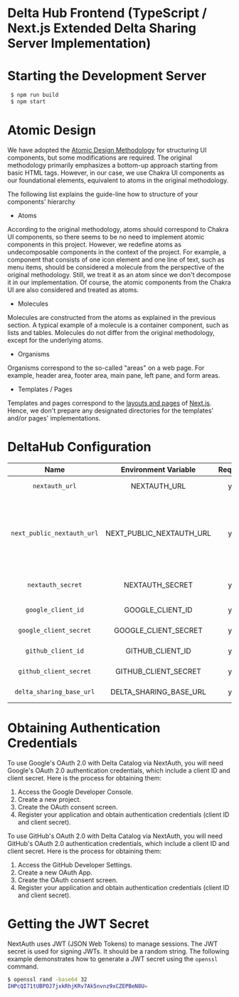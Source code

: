 Delta Hub Frontend (TypeScript / Next.js Extended Delta Sharing Server Implementation)
==============================

Starting the Development Server
==============================

```bash
 $ npm run build
 $ npm start
```

Atomic Design
==============================

We have adopted the [Atomic Design Methodology](https://atomicdesign.bradfrost.com/) for structuring UI components, but some modifications are required.
The original methodology primarily emphasizes a bottom-up approach starting from basic HTML tags. However, in our case,
we use Chakra UI components as our foundational elements, equivalent to atoms in the original methodology.

The following list explains the guide-line how to structure of your components' hierarchy

 - Atoms

According to the original methodology, atoms should correspond to Chakra UI components, so there seems to be no need to
implement atomic components in this project. However, we redefine atoms as undecomposable components in the context of
the project. For example, a component that consists of one icon element and one line of text, such as menu items, should be
considered a molecule from the perspective of the original methodology. Still, we treat it as an atom since we don't 
decompose it in our implementation. Of course, the atomic components from the Chakra UI are also considered and treated
as atoms.

 - Molecules

Molecules are constructed from the atoms as explained in the previous section. A typical example of a molecule is a container
component, such as lists and tables. Molecules do not differ from the original methodology, except for the underlying atoms.

 - Organisms

Organisms correspond to the so-called "areas" on a web page. For example, header area, footer area, main pane, left pane, and form areas.

 - Templates / Pages
 
Templates and pages correspond to the [layouts and pages](https://nextjs.org/docs/pages/building-your-application/routing/pages-and-layouts) of [Next.js](https://nextjs.org/).
Hence, we don't prepare any designated directories for the templates' and/or pages' implementations.

DeltaHub Configuration
==============================

| Name                       | Environment Variable     | Required | Description                                                                                               |
|:--------------------------:|:------------------------:|:--------:|-----------------------------------------------------------------------------------------------------------|
| `nextauth_url`             | NEXTAUTH_URL             | yes      | Your canonical URL                                                                                        |
| `next_public_nextauth_url` | NEXT_PUBLIC_NEXTAUTH_URL | yes      | Your canonical URL which will be used for client side rendering (This should be the same as NEXTAUTH_URL) |
| `nextauth_secret`          | NEXTAUTH_SECRET          | yes      | Your NextAuth JWT encryption secret                                                                       |
| `google_client_id`         | GOOGLE_CLIENT_ID         | yes      | Google API client ID for OIDC                                                                             |
| `google_client_secret`     | GOOGLE_CLIENT_SECRET     | yes      | Google API client secret for OIDC                                                                         |
| `github_client_id`         | GITHUB_CLIENT_ID         | yes      | GitHub API client ID for OIDC                                                                             |
| `github_client_secret`     | GITHUB_CLIENT_SECRET     | yes      | GitHub API client secret for OIDC                                                                         |
| `delta_sharing_base_url`   | DELTA_SHARING_BASE_URL   | yes      | Delta Sharing RS Backend URL                                                                              |

Obtaining Authentication Credentials
==============================

To use Google's OAuth 2.0 with Delta Catalog via NextAuth, you will need Google's OAuth 2.0 authentication credentials, which include a client ID and client secret. Here is the process for obtaining them:

1. Access the Google Developer Console.
2. Create a new project.
3. Create the OAuth consent screen.
4. Register your application and obtain authentication credentials (client ID and client secret).

To use GitHub's OAuth 2.0 with Delta Catalog via NextAuth, you will need GitHub's OAuth 2.0 authentication credentials, which include a client ID and client secret. Here is the process for obtaining them:

1. Access the GitHub Developer Settings.
2. Create a new OAuth App.
3. Create the OAuth consent screen.
4. Register your application and obtain authentication credentials (client ID and client secret).

Getting the JWT Secret
==============================

NextAuth uses JWT (JSON Web Tokens) to manage sessions. The JWT secret is used for signing JWTs. It should be a random string.
The following example demonstrates how to generate a JWT secret using the `openssl` command.

```bash
$ openssl rand -base64 32
IHPcQI71tUBPOJ7jxkRhjKRv7Ak5nvnz9xCZEPBeN8U=
```
